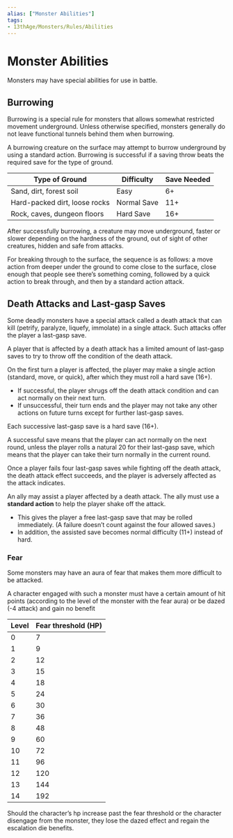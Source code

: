```yaml
---
alias: ["Monster Abilities"]
tags: 
- 13thAge/Monsters/Rules/Abilities
---
```

# Monster Abilities

Monsters may have special abilities for use in battle.

## Burrowing

Burrowing is a special rule for monsters that allows somewhat restricted movement underground. Unless otherwise specified, monsters generally do not leave functional tunnels behind them when burrowing.

A burrowing creature on the surface may attempt to burrow underground by using a standard action. Burrowing is successful if a saving throw beats the required save for the type of ground.

| __Type of Ground__            | __Difficulty__ | __Save Needed__ |
| ----------------------------- | -------------- | --------------- |
| Sand, dirt, forest soil       | Easy           | 6+              |
| Hard-packed dirt, loose rocks | Normal Save    | 11+             |
| Rock, caves, dungeon floors   | Hard Save      | 16+                |

After successfully burrowing, a creature may move underground, faster or slower depending on the hardness of the ground, out of sight of other creatures, hidden and safe from attacks.

For breaking through to the surface, the sequence is as follows: a move action from deeper under the ground to come close to the surface, close enough that people see there’s something coming, followed by a quick action to break through, and then by a standard action attack.

## Death Attacks and Last-gasp Saves

Some deadly monsters have a special attack called a death attack that can kill (petrify, paralyze, liquefy, immolate) in a single attack. Such attacks offer the player a last-gasp save.

A player that is affected by a death attack has a limited amount of last-gasp saves to try to throw off the condition of the death attack.

On the first turn a player is affected, the player may make a single action (standard, move, or quick), after which they must roll a hard save (16+).

- If successful, the player shrugs off the death attack condition and can act normally on their next turn.
- If unsuccessful, their turn ends and the player may not take any other actions on future turns except for further last-gasp saves.

Each successive last-gasp save is a hard save (16+).

A successful save means that the player can act normally on the next round, unless the player rolls a natural 20 for their last-gasp save, which means that the player can take their turn normally in the current round.

Once a player fails four last-gasp saves while fighting off the death attack, the death attack effect succeeds, and the player is adversely affected as the attack indicates.

An ally may assist a player affected by a death attack. The ally must use a __standard action__ to help the player shake off the attack.

- This gives the player a free last-gasp save that may be rolled immediately. (A failure doesn’t count against the four allowed saves.)
- In addition, the assisted save becomes normal difficulty (11+) instead of hard.

### Fear

Some monsters may have an aura of fear that makes them more difficult to be attacked.

A character engaged with such a monster must have a certain amount of hit points (according to the level of the monster with the fear aura) or be dazed (-4 attack) and gain no benefit

| __Level__ | __Fear threshold (HP)__ |
|-------|---------------------|
| 0     | 7                   |
| 1     | 9                   |
| 2     | 12                  |
| 3     | 15                  |
| 4     | 18                  |
| 5     | 24                  |
| 6     | 30                  |
| 7     | 36                  |
| 8     | 48                  |
| 9     | 60                  |
| 10    | 72                  |
| 11    | 96                  |
| 12    | 120                 |
| 13    | 144                 |
| 14    | 192                 |

Should the character’s hp increase past the fear threshold or the character disengage from the monster, they lose the dazed effect and regain the escalation die benefits.
